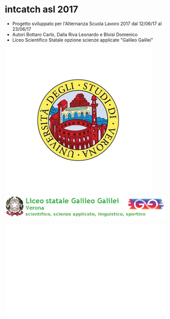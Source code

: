 # intcatch asl 2017
- Progetto sviluppato per l'Alternanza Scuola Lavoro 2017 dal 12/06/17 al 23/06/17
- Autori Bottaro Carlo, Dalla Riva Leonardo e Bloisi Domenico
- Liceo Scientifico Statale opzione scienze applicate  "Galileo Galilei"


![Univr Logo](/images/logoUnivr.png) ![Galileo Galilei Logo](/images/logoGG.png)

![Intcatch Boat](/images/intcatchBoat.png)
